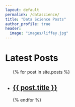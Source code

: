 ```yaml
---
layout: default
permalink: /datascience/
title: "Data Science Posts"
author_profile: true
header:
  image: "images/liffey.jpg"
---
```


<h1>Latest Posts</h1>

<ul>
  {% for post in site.posts %}
    <li>
      <h2><a href="{{ post.url }}">{{ post.title }}</a></h2>
    </li>
  {% endfor %}
</ul>
